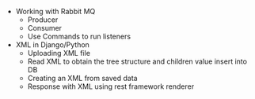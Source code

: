 - Working with Rabbit MQ
  - Producer
  - Consumer
  - Use Commands to run listeners
- XML in Django/Python
  - Uploading XML file
  - Read XML to obtain the tree structure and children value insert into DB
  - Creating an XML from saved data
  - Response with XML using rest framework renderer
